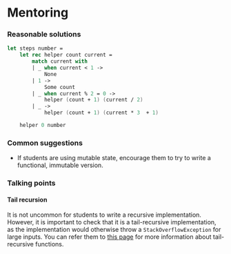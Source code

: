 # Mentoring

### Reasonable solutions

```fsharp
let steps number = 
    let rec helper count current =
        match current with
        | _ when current < 1 -> 
            None
        | 1 -> 
            Some count
        | _ when current % 2 = 0 ->
            helper (count + 1) (current / 2)
        | _ ->
            helper (count + 1) (current * 3  + 1)

    helper 0 number
```

### Common suggestions

- If students are using mutable state, encourage them to try to write a functional, immutable version.

### Talking points

#### Tail recursion

It is not uncommon for students to write a recursive implementation. However, it is important to check that it is a tail-recursive implementation, as the implementation would otherwise throw a `StackOverflowException` for large inputs. You can refer them to [this page](https://blogs.msdn.microsoft.com/fsharpteam/2011/07/08/tail-calls-in-f/) for more information about tail-recursive functions.
